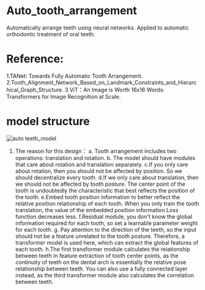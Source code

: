 # Auto_tooth_arrangement
Automatically arrange teeth using neural networks. Applied to automatic orthodontic treatment of oral teeth.
# Reference:
1.TANet: Towards Fully Automatic Tooth Arrangement.
2.Tooth_Alignment_Network_Based_on_Landmark_Constraints_and_Hierarchical_Graph_Structure.
3.ViT：An Image is Worth 16x16 Words: Transformers for Image Recognition at Scale.
# model structure
![auto teeth_model](https://github.com/huang229/auto_tooth_arrangement/assets/29627190/c57cab48-185c-4edf-a75c-a4f674e07504)
1. The reason for this design：
   a. Tooth arrangement includes two operations: translation and rotation.
   b. The model should have modules that care about rotation and translation separately.
   c.If you only care about rotation, then you should not be affected by position. So we should decentralize every tooth.
   d.If we only care about translation, then we should not be affected by tooth posture. The center point of the tooth is undoubtedly the characteristic that best reflects the position of the tooth.
   e.Embed tooth position information to better reflect the relative position relationship of each tooth. When you only train the tooth translation, the value of the embedded position information Loss function decreases less.
   f.Residual module, you don't know the global information required for each tooth, so set a learnable parameter weight for each tooth.
   g. Pay attention to the direction of the teeth, so the input should not be a feature unrelated to the tooth posture. Therefore, a transformer model is used here, which can extract the global features of each tooth.
   h.The first transformer module calculates the relationship between teeth in feature extraction of tooth center points, as the continuity of teeth on the dental arch is essentially the relative pose relationship between teeth. You can also use a fully connected layer instead, as the third transformer module also calculates the correlation between teeth.

